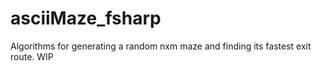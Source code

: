 # asciiMaze_fsharp
Algorithms for generating a random nxm maze and finding its fastest exit route. WIP
